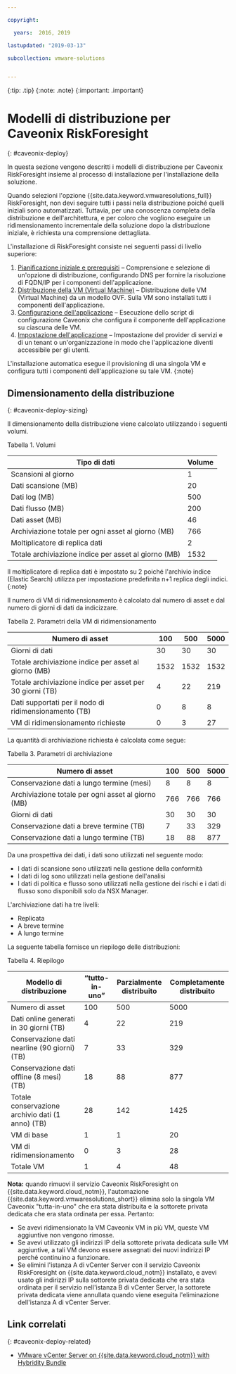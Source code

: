 ```yaml
---

copyright:

  years:  2016, 2019

lastupdated: "2019-03-13"

subcollection: vmware-solutions


---
```


{:tip: .tip}
{:note: .note}
{:important: .important}

# Modelli di distribuzione per Caveonix RiskForesight
{: #caveonix-deploy}

In questa sezione vengono descritti i modelli di distribuzione per Caveonix RiskForesight insieme al processo di installazione per l'installazione della soluzione.

Quando selezioni l'opzione {{site.data.keyword.vmwaresolutions_full}} RiskForesight, non devi seguire tutti i passi nella distribuzione poiché quelli iniziali sono automatizzati. Tuttavia, per una conoscenza completa della distribuzione e dell'architettura, e per coloro che vogliono eseguire un ridimensionamento incrementale della soluzione dopo la distribuzione iniziale, è richiesta una comprensione dettagliata.

L'installazione di RiskForesight consiste nei seguenti passi di livello superiore:

1. [Pianificazione iniziale e prerequisiti](/docs/services/vmwaresolutions/archiref/caveonix?topic=vmware-solutions-caveonix-step1) – Comprensione e selezione di un'opzione di distribuzione, configurando DNS per fornire la risoluzione di FQDN/IP per i componenti dell'applicazione.
2. [Distribuzione della VM (Virtual Machine)](/docs/services/vmwaresolutions/archiref/caveonix?topic=vmware-solutions-caveonix-step2) – Distribuzione delle VM (Virtual Machine) da un modello OVF. Sulla VM sono installati tutti i componenti dell'applicazione.
3. [Configurazione dell'applicazione](/docs/services/vmwaresolutions/archiref/caveonix?topic=vmware-solutions-caveonix-step3) – Esecuzione dello script di configurazione Caveonix che configura il componente dell'applicazione su ciascuna delle VM.
4. [Impostazione dell'applicazione](/docs/services/vmwaresolutions/archiref/caveonix?topic=vmware-solutions-caveonix-step4) – Impostazione del provider di servizi e di un tenant o un'organizzazione in modo che l'applicazione diventi accessibile per gli utenti.

L'installazione automatica esegue il provisioning di una singola VM e configura tutti i componenti dell'applicazione su tale VM.
{:note}

## Dimensionamento della distribuzione
{: #caveonix-deploy-sizing}

Il dimensionamento della distribuzione viene calcolato utilizzando i seguenti volumi.

Tabella 1. Volumi

|Tipo di dati	|Volume |
|---|---|
|Scansioni al giorno	|1 |
|Dati scansione (MB)	|20 |
|Dati log (MB)	|500 |
|Dati flusso (MB)	|200 |
|Dati asset (MB)	|46 |
|Archiviazione totale per ogni asset al giorno (MB)	|766 |
|Moltiplicatore di replica dati	|2 |
|Totale archiviazione indice per asset al giorno (MB)	|1532 |

Il moltiplicatore di replica dati è impostato su 2 poiché l'archivio indice (Elastic Search) utilizza per impostazione predefinita n+1 replica degli indici.
{:note}

Il numero di VM di ridimensionamento è calcolato dal numero di asset e dal numero di giorni di dati da indicizzare.

Tabella 2. Parametri della VM di ridimensionamento

|Numero di asset	|100	|500	|5000 |
|---|---|---|---|
|Giorni di dati	|30	|30	|30 |
|Totale archiviazione indice per asset al giorno (MB)	|1532	|1532	|1532 |
|Totale archiviazione indice per asset per 30 giorni (TB)	|4	|22	|219 |
|Dati supportati per il nodo di ridimensionamento (TB)	|0	|8	|8 |
|VM di ridimensionamento richieste	|0	|3	|27 |

La quantità di archiviazione richiesta è calcolata come segue:

Tabella 3. Parametri di archiviazione

|Numero di asset	|100	|500	|5000 |
|---|---|---|---|
|Conservazione dati a lungo termine (mesi)	|8	|8	|8 |
|Archiviazione totale per ogni asset al giorno (MB)	|766	|766	|766 |
|Giorni di dati	|30	|30	|30 |
|Conservazione dati a breve termine (TB)	|7	|33	|329 |
|Conservazione dati a lungo termine (TB)	|18	|88	|877 |

Da una prospettiva dei dati, i dati sono utilizzati nel seguente modo:

-	I dati di scansione sono utilizzati nella gestione della conformità
-	I dati di log sono utilizzati nella gestione dell'analisi
-	I dati di politica e flusso sono utilizzati nella gestione dei rischi e i dati di flusso sono disponibili solo da NSX Manager.

L'archiviazione dati ha tre livelli:

-	Replicata
-	A breve termine
-	A lungo termine

La seguente tabella fornisce un riepilogo delle distribuzioni:

Tabella 4. Riepilogo

|Modello di distribuzione	|“tutto-in-uno”	|Parzialmente distribuito	|Completamente distribuito |
|---|---|---|---|
|Numero di asset	|100	|500	|5000 |
|Dati online generati in 30 giorni (TB)	|4	|22	|219 |
|Conservazione dati nearline (90 giorni) (TB)	|7	|33	|329 |
|Conservazione dati offline (8 mesi) (TB)	|18	|88	|877 |
|Totale conservazione archivio dati (1 anno) (TB)	|28	|142	|1425 |
|VM di base	|1	|1	|20 |
|VM di ridimensionamento	|0	|3	|28 |
|Totale VM	|1	|4	|48 |

**Nota:**
quando rimuovi il servizio Caveonix RiskForesight on {{site.data.keyword.cloud_notm}}, l'automazione {{site.data.keyword.vmwaresolutions_short}} elimina solo la singola VM Caveonix "tutta-in-uno" che era stata distribuita e la sottorete privata dedicata che era stata ordinata per essa. Pertanto:
* Se avevi ridimensionato la VM Caveonix VM in più VM, queste VM aggiuntive non vengono rimosse. 
* Se avevi utilizzato gli indirizzi IP della sottorete privata dedicata sulle VM aggiuntive, a tali VM devono essere assegnati dei nuovi indirizzi IP perché continuino a funzionare. 
* Se elimini l'istanza A di vCenter Server con il servizio Caveonix RiskForesight on {{site.data.keyword.cloud_notm}} installato, e avevi usato gli indirizzi IP sulla sottorete privata dedicata che era stata ordinata per il servizio nell'istanza B di vCenter Server, la sottorete privata dedicata viene annullata quando viene eseguita l'eliminazione dell'istanza A di vCenter Server.

## Link correlati
{: #caveonix-deploy-related}

* [VMware vCenter Server on {{site.data.keyword.cloud_notm}} with Hybridity Bundle](/docs/services/vmwaresolutions/archiref/vcs?topic=vmware-solutions-vcs-hybridity-intro)
